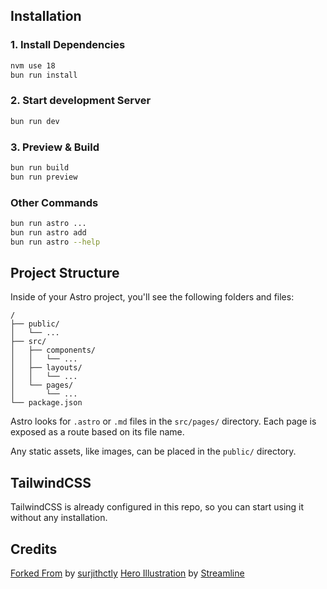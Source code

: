 ## Installation

### 1. Install Dependencies

```bash
nvm use 18
bun run install
```

### 2. Start development Server

```bash
bun run dev
```

### 3. Preview & Build

```bash
bun run build
bun run preview
```

### Other Commands

```bash
bun run astro ...
bun run astro add
bun run astro --help
```

## Project Structure

Inside of your Astro project, you'll see the following folders and files:
```
/
├── public/
│   └── ...
├── src/
│   ├── components/
│   │   └── ...
│   ├── layouts/
│   │   └── ...
│   └── pages/
│       └── ...
└── package.json
```

Astro looks for `.astro` or `.md` files in the `src/pages/` directory. Each page is exposed as a route based on its file name.

Any static assets, like images, can be placed in the `public/` directory.

## TailwindCSS

TailwindCSS is already configured in this repo, so you can start using it without any installation.

## Credits

[Forked From](https://github.com/surjithctly/astroship) by [surjithctly](https://github.com/surjithctly)
[Hero Illustration](https://www.figma.com/community/file/1108400791662599811) by [Streamline](https://www.streamlinehq.com/)

